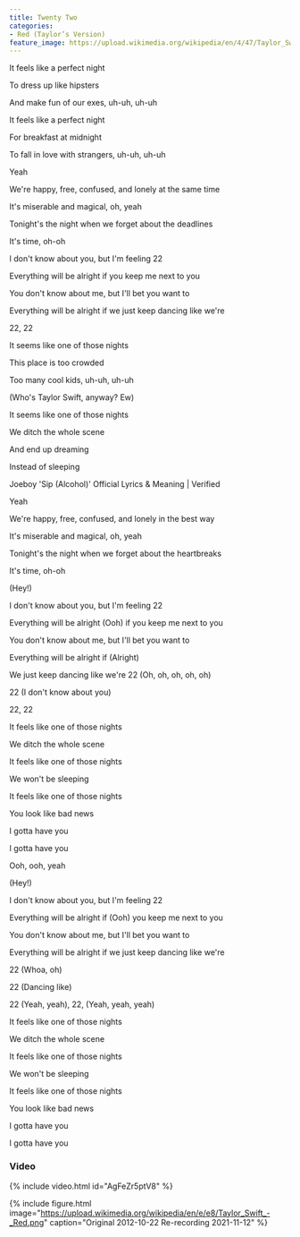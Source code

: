 ```yaml
---
title: Twenty Two
categories:
- Red (Taylor’s Version)
feature_image: https://upload.wikimedia.org/wikipedia/en/4/47/Taylor_Swift_-_Red_%28Taylor%27s_Version%29.png
--- 
```

It feels like a perfect night

To dress up like hipsters

And make fun of our exes, uh-uh, uh-uh

It feels like a perfect night

For breakfast at midnight

To fall in love with strangers, uh-uh, uh-uh

Yeah

We're happy, free, confused, and lonely at the same time

It's miserable and magical, oh, yeah

Tonight's the night when we forget about the deadlines

It's time, oh-oh

I don't know about you, but I'm feeling 22

Everything will be alright if you keep me next to you

You don't know about me, but I'll bet you want to

Everything will be alright if we just keep dancing like we're

22, 22

It seems like one of those nights

This place is too crowded

Too many cool kids, uh-uh, uh-uh

(Who's Taylor Swift, anyway? Ew)

It seems like one of those nights

We ditch the whole scene

And end up dreaming

Instead of sleeping

Joeboy 'Sip (Alcohol)' Official Lyrics & Meaning | Verified

Yeah

We're happy, free, confused, and lonely in the best way

It's miserable and magical, oh, yeah

Tonight's the night when we forget about the heartbreaks

It's time, oh-oh

(Hey!)

I don't know about you, but I'm feeling 22

Everything will be alright (Ooh) if you keep me next to you

You don't know about me, but I'll bet you want to

Everything will be alright if (Alright)

We just keep dancing like we're 22 (Oh, oh, oh, oh, oh)

22 (I don't know about you)

22, 22

It feels like one of those nights

We ditch the whole scene

It feels like one of those nights

We won't be sleeping

It feels like one of those nights

You look like bad news

I gotta have you

I gotta have you

Ooh, ooh, yeah

(Hey!)

I don't know about you, but I'm feeling 22

Everything will be alright if (Ooh) you keep me next to you

You don't know about me, but I'll bet you want to

Everything will be alright if we just keep dancing like we're

22 (Whoa, oh)

22 (Dancing like)

22 (Yeah, yeah), 22, (Yeah, yeah, yeah)

It feels like one of those nights

We ditch the whole scene

It feels like one of those nights

We won't be sleeping

It feels like one of those nights

You look like bad news

I gotta have you

I gotta have you
### Video

{% include video.html id="AgFeZr5ptV8" %}




 {% include figure.html image="https://upload.wikimedia.org/wikipedia/en/e/e8/Taylor_Swift_-_Red.png" caption="Original 2012-10-22 Re-recording 2021-11-12" %}